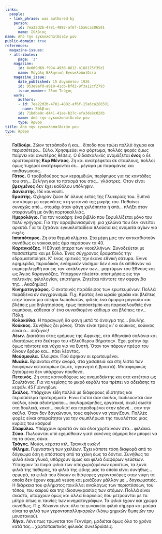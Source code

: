 ```yaml
---
links:
  people:
  - link_phrase: was authored by
    person:
      id: 7ea22d2b-4781-4882-af6f-15a6ca286501
      name: Σύλβιος
name: Από την εγκυκλοπαίδειάν μου
public-domain: true
references:
  magazine-issues:
  - attributes:
      page: '3'
    magazine:
      id: 0e609d69-f994-4930-8812-b188175f35d1
      name: Μεγάλη Ελληνική Εγκυκλοπαίδεια
    magazine_issue:
      date_published: 15 Αυγούστου 1926
      id: 953e9afd-a910-41cb-bfd2-9f3a12cf2793
      issue_number: 25ον Τεύχος
    work:
      authors:
      - id: 7ea22d2b-4781-4882-af6f-15a6ca286501
        name: Σύλβιος
      id: 71bdbe9c-d441-41ae-b27c-efa3de8c02db
      name: Από την εγκυκλοπαίδειάν μου
      type: Άρθρο
title: Από την εγκυκλοπαίδειάν μου
type: Άρθρο
---
```


<main class="content" itemprop="text">
<ol style="list-style-type: none">
  <li>
    <b>Γαϊδούρι.</b> Ζώον τετράποδο ή και... δίποδο που τρώει πολλά άχυρα και περισσότερο... ξύλο. Χρησιμεύει για
    φόρτωμα, πολλές φορές όμως παίρνει και ανωτέρας θέσεις. Ο διδασκαλικός ονομάζεται <b>όνος</b> ο δε αριστοκράτης
    <b>Κυρ Μέντιος</b>. Ζη και ανατρέφεται σε σταύλους, πολλοί όμως τυχεροί ανατρέφονται σε... μέγαρα με παραμάνες και
    παιδαγωγούς.
  </li>
  <li>
    <b>Γάτος.</b> Ο τροβαδούρος των κεραμιδιών, περίφημος για τις καντάδες του στη... Σελήνη και το πότισμά του στις...
    γλάστρες. Όταν είναι <b>βρεγμένος</b> δεν έχει καθόλου υπόληψιν.
  </li>
  <li>
    <b>Δανειστής.</b> Ιδέ κουνούπι.
  </li>
  <li>
    <b>Εραστής.</b> Οχληρόν ζώον δι' όλους εκτός της Γλυκερίας του. Ξυπνά τον κόσμο με σερενάτες στη γειτονιά της μικρής
    του. Πεθαίνει συνεχώς από... στομάχι όταν φάγη χυλόπηττα ή από... πλήξη όταν στεφανωθή με άνθη πορτοκαλλιάς.
  </li>
  <li>
    <b>Ημερολόγιο.</b> Για τον νοικάρη: ένα βιβλίο που ξεφυλλίζεται μόνο του πολύ γρήγορα. Για την αρραβωνιασμένη: μια
    χελώνα που δεν κινείται αρκετά. Για το ζητιάνο: εγκυκλοπαίδεια πλούσια εις ονόματα αγίων για ευχές.
  </li>
  <li>
    <b>Ιπποπόταμος.</b> Ζη στα θερμά κλίματα. Στα μέρη μας τον αντικαθιστούν συνήθως οι νοικοκυρές άμα περάσουν τα 40.
  </li>
  <li>
    <b>Καραγκιόζης.</b> Η Εθνική όπερα των νεοελλήνων. Συνοδεύεται με πασσατέμπο και με ξύλο. Ένας σύγχρονος δραματικός
    την εδραματοποίησε. Κ' ένας κριτικός την έκανε εθνική σάτυρα. Έγινε εφημερίδα, περιοδικόν, ενδημικόν νόσημα· δεν
    είναι δε απίθανον να συμπεριληφθή και εις τον κατάλογον των... μαρτύρων του Έθνους και ως Άγιος Καραγκιόζης.
    Υπάρχουν πλείσται αποτιμήσεις εις την πολιτικήν, φιλολογίαν, επιστήμην. Ζητείται πάντοτε την σφραγίδα της...
    Ακαδημίας!
  </li>
  <li>
    <b>Κινηματογράφος.</b> Ο σκοτεινός παράδεισος των ερωτευμένων. Πολλά παράξενα εν συγχρονισμώ. Π.χ. Κρατάς ένα ωραίο
    χεράκι και βλέπεις στην ταινία μια σπείρα λωποδυτών, φιλείς ένα όμορφο μάγουλο και βλέπεις μια δηλητηρίαση, τρως
    πασσατέμπο και παρακολουθείς ένα συμπόσιο, κάθεσαι σ' ένα συνειθισμένο κάθισμα και βλέπεις την... Πόλη.
  </li>
  <li>
    <b>Κολοκύθια.</b> Η παραγωγή θα φανή μετά το άνοιγμα της... βουλής.
  </li>
  <li>
    <b>Κούκκος.</b> Συνήθως ζει μόνος. Όταν είναι τρεις κι' ο κούκκος, κούκκος είναι ο... σύζυγος!
  </li>
  <li>
    <b>Λέων.</b> Διαιτάται στας ερήμους της Αφρικής, στα Αθηναϊκά σαλόνια και ιδιαιτέρως στο δεύτερο του «Ελεύθερου
    Βήματος». Έχει χαίτην όχι όμως πάντοτε και νύχια για να ξυστή. Όταν τον πάρουν πρέφα του δίνουν δρόμο και... πάει
    λέοντας.
  </li>
  <li>
    <b>Μούσμουλα.</b> Έλειψαν. Πού άφηκαν οι ερωτευμένοι.
  </li>
  <li>
    <b>Μυαλά.</b> Βρίσκοται στην αγορά, στα χασαπειά και στη λίστα των διαφόρων εστιατορίων (σωτέ, τηγανητά ή βραστά).
    Μεταφορικώς ζητούμενα δεν υπάρχουν πουθενά.
  </li>
  <li>
    <b>Πετεινός.</b> Ζη στας καπνοδόχους ως ανεμοδείκτης και στα κοτέτσια ως Σουλτάνος. Για να γεμίσης το μικρό κεφάλι
    του πρέπει να αδειάσης το κεφάλι 45 Γιάννηδων.
  </li>
  <li>
    <b>Σκύλος.</b> Υπάρχουν είδη πολλά με διάφορους ιδιότητας και περισσότερα προτερήματα. Είναι πιστοί σαν σκύλοι,
    παιδεύονται σαν σκύλοι, είναι αδιάντροποι... σκυλομούρηδες, εργατικοί, σκυλί σωστό στη δουλειά, κακά... σκυλιά! και
    παραδομένοι στην ηδονή... σαν την σκύλα. Όταν δεν δαγκώνουν, τους αφίνουν να γαυγίζουν. Πολλές φορές είναι
    απαραίτητοι για την συμπλήρωσι της τουαλέττας μιας κυρίας του κόσμου!
  </li>
  <li>
    <b>Σταφύλια.</b> Υπάρχουν αρκετά αν και όλοι χορταίνουν στα... φιλάκια.
  </li>
  <li>
    <b>Σύκα.</b> Πωλούνται υπό εχεμύθειαν γιατί κανένας σήμερα δεν μπορεί να πη τα σύκα, σύκα.
  </li>
  <li>
    <b>Τράγος.</b> Μούσι, κέρατα κτλ. Τραγική εικών!
  </li>
  <li>
    <b>Φίλημα.</b> Γυμναστική των χειλέων. Έχει κάποτε τόση διαφορά από το δάγκωμα όση η απόσταση από τα χείκη έως τα
    δόντια. Συνήθως τα φιλιά είναι γλυκά, υπάρχουν όμως και φιλιά διαφόρων γεύσεων. Υπάρχουν τα πικρά φιλιά των
    αποχωριζομένων εραστών, τα ξυνά φιλιά της πεθεράς, τα φιλιά της φίλης μας το οποία είναι συνήθως... αρμυρά, τα
    φιλιά που δίνουν οι διάφορες γεροντοκόρες στην νύφη τα οποία δεν έχουν καμμιά γεύση και μοιάζουν μάλλον με...
    δαγκωματιές. Η διάρκεια του φιλήματος ποικίλλει αναλόγως των περιστάσεων, του τόπου, του καιρού και της
    ιδιοσυγκρασίας των ατόμων. Πολλά είναι σκαστά, υπάρχουν όμως και άλλα διαρκείας που μετρούνται με τα μέτρα όπως οι
    ταινίες των κινηματογράφων. Τα φιλιά έχουν και χρώμα συνήθως. Π.χ. Κόκκινα είναι όλα τα γυναικεία φιλιά σήμερα και
    μαύρα είναι τα φιλιά των γεροντοπαλληκαριών (λόγω χημικών θωπειών του μουστακιού).
  </li>
  <li>
    <b>Χήνα.</b> Λένε πως τρώγεται τον Γεννάρη, μαδιέται όμως όλο το χρόνο κατά τας... χαρτοπαικτικάς φιλικάς
    συνεδριάσεις.
  </li>
</ol>
</main>
